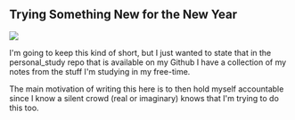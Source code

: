 ## Trying Something New for the New Year

![](http://c-a-s-t-l-e.github.io/images/purple_firework.png)

I'm going to keep this kind of short, but I just wanted to state that in the personal_study repo that is available on my Github I have a collection of my notes from the stuff I'm studying in my free-time.

The main motivation of writing this here is to then hold myself accountable since I know a silent crowd (real or imaginary) knows that I'm trying to do this too.

